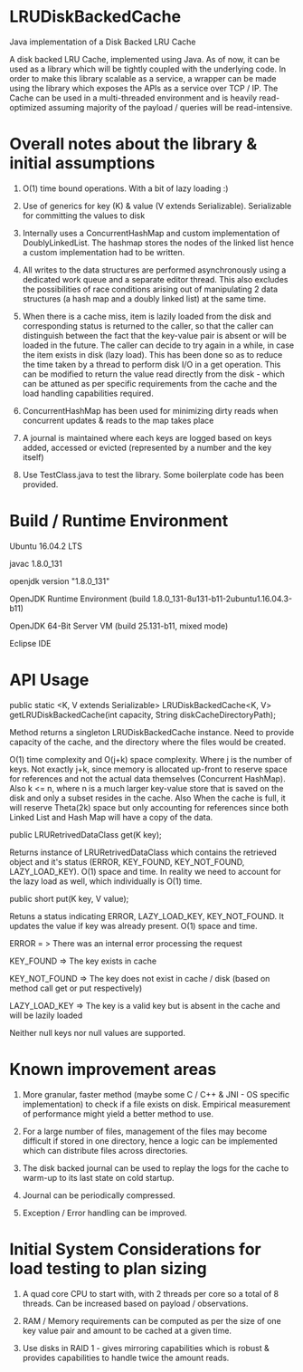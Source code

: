 # LRUDiskBackedCache
Java implementation of a Disk Backed LRU Cache

A disk backed LRU Cache, implemented using Java. As of now, it can be used as a library which will be tightly coupled with the underlying code. In order to make this library scalable as a service, a wrapper can be made using the library which exposes the APIs as a service over TCP / IP. The Cache can be used in a multi-threaded environment and is heavily read-optimized assuming majority of the payload / queries will be read-intensive.

# Overall notes about the library & initial assumptions

1. O(1) time bound operations. With a bit of lazy loading :)

2. Use of generics for key (K) & value (V extends Serializable). Serializable for committing the values to disk

3. Internally uses a ConcurrentHashMap and custom implementation of DoublyLinkedList. The hashmap stores the nodes of the linked list hence a custom implementation had to be written.

4. All writes to the data structures are performed asynchronously using a dedicated work queue and a separate editor thread. This also excludes the possibilities of race conditions arising out of manipulating 2 data structures (a hash map and a doubly linked list) at the same time.

5. When there is a cache miss, item is lazily loaded from the disk and corresponding status is returned to the caller, so that the caller can distinguish between the fact that the key-value pair is absent or will be loaded in the future. The caller can decide to try again in a while, in case the item exists in disk (lazy load). This has been done so as to reduce the time taken by a thread to perform disk I/O in a get operation. This can be modified to return the value read directly from the disk - which can be attuned as per specific requirements from the cache and the load handling capabilities required.

6. ConcurrentHashMap has been used for minimizing dirty reads when concurrent updates & reads to the map takes place

7. A journal is maintained where each keys are logged based on keys added, accessed or evicted (represented by a number and the key itself)

8. Use TestClass.java to test the library. Some boilerplate code has been provided.

# Build / Runtime Environment

Ubuntu 16.04.2 LTS

javac 1.8.0_131

openjdk version "1.8.0_131"

OpenJDK Runtime Environment (build 1.8.0_131-8u131-b11-2ubuntu1.16.04.3-b11)

OpenJDK 64-Bit Server VM (build 25.131-b11, mixed mode)

Eclipse IDE
  
# API Usage

public static <K, V extends Serializable> LRUDiskBackedCache<K, V> getLRUDiskBackedCache(int capacity, String diskCacheDirectoryPath);

Method returns a singleton LRUDiskBackedCache instance. Need to provide capacity of the cache, and the directory where the files would be created.

O(1) time complexity and O(j+k) space complexity. Where j is the number of keys. Not exactly j+k, since memory is allocated up-front to reserve space for references and not the actual data themselves (Concurrent HashMap). Also k <= n, where n is a much larger key-value store that is saved on the disk and only a subset resides in the cache. Also  When the cache is full, it will reserve Theta(2k) space but only accounting for references since both Linked List and Hash Map will have a copy of the data.

public LRURetrivedDataClass<V> get(K key);
  
Returns instance of LRURetrivedDataClass which contains the retrieved object and it's status (ERROR, KEY_FOUND, KEY_NOT_FOUND, LAZY_LOAD_KEY). O(1) space and time. In reality we need to account for the lazy load as well, which individually is O(1) time.

public short put(K key, V value);

Retuns a status indicating ERROR, LAZY_LOAD_KEY, KEY_NOT_FOUND. It updates the value if key was already present. O(1) space and time.

ERROR = > There was an internal error processing the request

KEY_FOUND => The key exists in cache

KEY_NOT_FOUND => The key does not exist in cache / disk (based on method call get or put respectively)

LAZY_LOAD_KEY => The key is a valid key but is absent in the cache and will be lazily loaded

Neither null keys nor null values are supported.

# Known improvement areas

1. More granular, faster method (maybe some C / C++ & JNI - OS specific implementation) to check if a file exists on disk. Empirical measurement of performance might yield a better method to use. 

2. For a large number of files, management of the files may become difficult if stored in one directory, hence a logic can be implemented which can distribute files across directories.

3. The disk backed journal can be used to replay the logs for the cache to warm-up to its last state on cold startup. 

4. Journal can be periodically compressed.

5. Exception / Error handling can be improved.

# Initial System Considerations for load testing to plan sizing

1. A quad core CPU to start with, with 2 threads per core so a total of 8 threads. Can be increased based on payload / observations.

2. RAM / Memory requirements can be computed as per the size of one key value pair and amount to be cached at a given time.

3. Use disks in RAID 1 - gives mirroring capabilities which is robust & provides capabilities to handle twice the amount reads.
